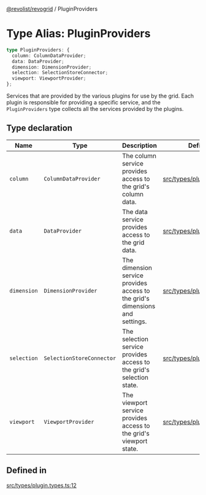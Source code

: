 [@revolist/revogrid](README.md) / PluginProviders

# Type Alias: PluginProviders

```ts
type PluginProviders: {
  column: ColumnDataProvider;
  data: DataProvider;
  dimension: DimensionProvider;
  selection: SelectionStoreConnector;
  viewport: ViewportProvider;
};
```

Services that are provided by the various plugins for use by the grid. Each plugin
is responsible for providing a specific service, and the `PluginProviders` type collects all the services provided
by the plugins.

## Type declaration

| Name | Type | Description | Defined in |
| ------ | ------ | ------ | ------ |
| `column` | `ColumnDataProvider` | The column service provides access to the grid's column data. | [src/types/plugin.types.ts:28](https://github.com/revolist/revogrid/blob/645c5b44e05a187c8aab0cf802e5a080c331a78f/src/types/plugin.types.ts#L28) |
| `data` | `DataProvider` | The data service provides access to the grid data. | [src/types/plugin.types.ts:16](https://github.com/revolist/revogrid/blob/645c5b44e05a187c8aab0cf802e5a080c331a78f/src/types/plugin.types.ts#L16) |
| `dimension` | `DimensionProvider` | The dimension service provides access to the grid's dimensions and settings. | [src/types/plugin.types.ts:20](https://github.com/revolist/revogrid/blob/645c5b44e05a187c8aab0cf802e5a080c331a78f/src/types/plugin.types.ts#L20) |
| `selection` | `SelectionStoreConnector` | The selection service provides access to the grid's selection state. | [src/types/plugin.types.ts:24](https://github.com/revolist/revogrid/blob/645c5b44e05a187c8aab0cf802e5a080c331a78f/src/types/plugin.types.ts#L24) |
| `viewport` | `ViewportProvider` | The viewport service provides access to the grid's viewport state. | [src/types/plugin.types.ts:32](https://github.com/revolist/revogrid/blob/645c5b44e05a187c8aab0cf802e5a080c331a78f/src/types/plugin.types.ts#L32) |

## Defined in

[src/types/plugin.types.ts:12](https://github.com/revolist/revogrid/blob/645c5b44e05a187c8aab0cf802e5a080c331a78f/src/types/plugin.types.ts#L12)
